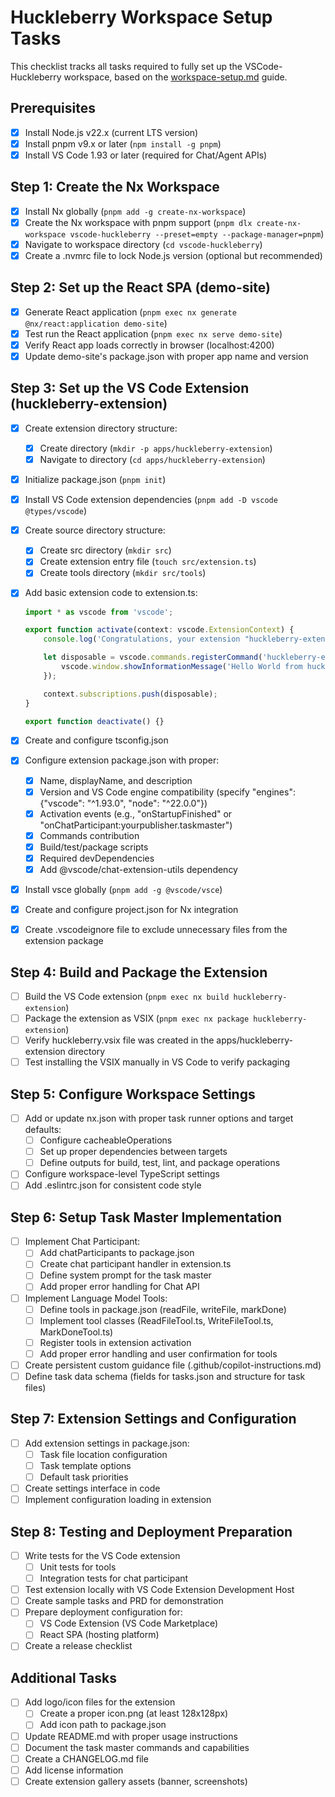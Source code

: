 # Huckleberry Workspace Setup Tasks

This checklist tracks all tasks required to fully set up the VSCode-Huckleberry workspace, based on the [workspace-setup.md](./workspace-setup.md) guide.

## Prerequisites

- [x] Install Node.js v22.x (current LTS version)
- [x] Install pnpm v9.x or later (`npm install -g pnpm`)
- [x] Install VS Code 1.93 or later (required for Chat/Agent APIs)

## Step 1: Create the Nx Workspace

- [x] Install Nx globally (`pnpm add -g create-nx-workspace`)
- [x] Create the Nx workspace with pnpm support (`pnpm dlx create-nx-workspace vscode-huckleberry --preset=empty --package-manager=pnpm`)
- [x] Navigate to workspace directory (`cd vscode-huckleberry`)
- [x] Create a .nvmrc file to lock Node.js version (optional but recommended)

## Step 2: Set up the React SPA (demo-site)

- [x] Generate React application (`pnpm exec nx generate @nx/react:application demo-site`)
- [x] Test run the React application (`pnpm exec nx serve demo-site`)
- [x] Verify React app loads correctly in browser (localhost:4200)
- [x] Update demo-site's package.json with proper app name and version

## Step 3: Set up the VS Code Extension (huckleberry-extension)

- [x] Create extension directory structure:
  - [x] Create directory (`mkdir -p apps/huckleberry-extension`)
  - [x] Navigate to directory (`cd apps/huckleberry-extension`)
- [x] Initialize package.json (`pnpm init`)
- [x] Install VS Code extension dependencies (`pnpm add -D vscode @types/vscode`)
- [x] Create source directory structure:
  - [x] Create src directory (`mkdir src`)
  - [x] Create extension entry file (`touch src/extension.ts`)
  - [x] Create tools directory (`mkdir src/tools`)
- [x] Add basic extension code to extension.ts:

  ```typescript
  import * as vscode from 'vscode';
  
  export function activate(context: vscode.ExtensionContext) {
      console.log('Congratulations, your extension "huckleberry-extension" is now active!');
  
      let disposable = vscode.commands.registerCommand('huckleberry-extension.helloWorld', () => {
          vscode.window.showInformationMessage('Hello World from huckleberry-extension!');
      });
  
      context.subscriptions.push(disposable);
  }
  
  export function deactivate() {}
  ```

- [x] Create and configure tsconfig.json
- [x] Configure extension package.json with proper:
  - [x] Name, displayName, and description
  - [x] Version and VS Code engine compatibility (specify "engines": {"vscode": "^1.93.0", "node": "^22.0.0"})
  - [x] Activation events (e.g., "onStartupFinished" or "onChatParticipant:yourpublisher.taskmaster")
  - [x] Commands contribution
  - [x] Build/test/package scripts
  - [x] Required devDependencies
  - [x] Add @vscode/chat-extension-utils dependency
- [x] Install vsce globally (`pnpm add -g @vscode/vsce`)
- [x] Create and configure project.json for Nx integration
- [x] Create .vscodeignore file to exclude unnecessary files from the extension package

## Step 4: Build and Package the Extension

- [ ] Build the VS Code extension (`pnpm exec nx build huckleberry-extension`)
- [ ] Package the extension as VSIX (`pnpm exec nx package huckleberry-extension`)
- [ ] Verify huckleberry.vsix file was created in the apps/huckleberry-extension directory
- [ ] Test installing the VSIX manually in VS Code to verify packaging

## Step 5: Configure Workspace Settings

- [ ] Add or update nx.json with proper task runner options and target defaults:
  - [ ] Configure cacheableOperations
  - [ ] Set up proper dependencies between targets
  - [ ] Define outputs for build, test, lint, and package operations
- [ ] Configure workspace-level TypeScript settings
- [ ] Add .eslintrc.json for consistent code style

## Step 6: Setup Task Master Implementation

- [ ] Implement Chat Participant:
  - [ ] Add chatParticipants to package.json
  - [ ] Create chat participant handler in extension.ts
  - [ ] Define system prompt for the task master
  - [ ] Add proper error handling for Chat API
- [ ] Implement Language Model Tools:
  - [ ] Define tools in package.json (readFile, writeFile, markDone)
  - [ ] Implement tool classes (ReadFileTool.ts, WriteFileTool.ts, MarkDoneTool.ts)
  - [ ] Register tools in extension activation
  - [ ] Add proper error handling and user confirmation for tools
- [ ] Create persistent custom guidance file (.github/copilot-instructions.md)
- [ ] Define task data schema (fields for tasks.json and structure for task files)

## Step 7: Extension Settings and Configuration

- [ ] Add extension settings in package.json:
  - [ ] Task file location configuration
  - [ ] Task template options
  - [ ] Default task priorities
- [ ] Create settings interface in code
- [ ] Implement configuration loading in extension

## Step 8: Testing and Deployment Preparation

- [ ] Write tests for the VS Code extension
  - [ ] Unit tests for tools
  - [ ] Integration tests for chat participant
- [ ] Test extension locally with VS Code Extension Development Host
- [ ] Create sample tasks and PRD for demonstration
- [ ] Prepare deployment configuration for:
  - [ ] VS Code Extension (VS Code Marketplace)
  - [ ] React SPA (hosting platform)
- [ ] Create a release checklist

## Additional Tasks

- [ ] Add logo/icon files for the extension
  - [ ] Create a proper icon.png (at least 128x128px)
  - [ ] Add icon path to package.json
- [ ] Update README.md with proper usage instructions
- [ ] Document the task master commands and capabilities
- [ ] Create a CHANGELOG.md file
- [ ] Add license information
- [ ] Create extension gallery assets (banner, screenshots)
